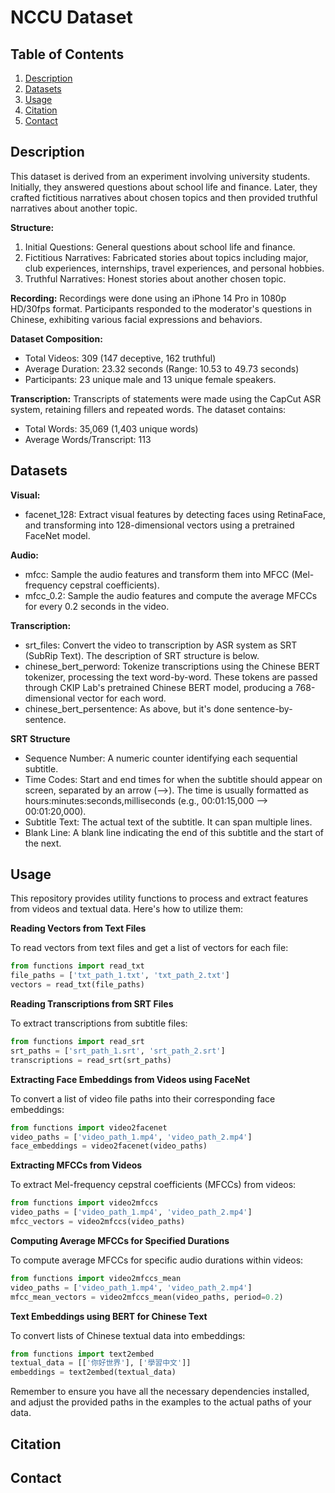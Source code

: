 # NCCU Dataset

## Table of Contents
1. [Description](##Description)
2. [Datasets](##Datasets)
3. [Usage](##Usage)
4. [Citation](##Citation)
5. [Contact](##Contact)

## Description
This dataset is derived from an experiment involving university students. Initially, they answered questions about school life and finance. Later, they crafted fictitious narratives about chosen topics and then provided truthful narratives about another topic.

**Structure:**
1. Initial Questions: General questions about school life and finance.
2. Fictitious Narratives: Fabricated stories about topics including major, club experiences, internships, travel experiences, and personal hobbies.
3. Truthful Narratives: Honest stories about another chosen topic.

**Recording:**
Recordings were done using an iPhone 14 Pro in 1080p HD/30fps format. Participants responded to the moderator's questions in Chinese, exhibiting various facial expressions and behaviors.

**Dataset Composition:**
- Total Videos: 309 (147 deceptive, 162 truthful)
- Average Duration: 23.32 seconds (Range: 10.53 to 49.73 seconds)
- Participants: 23 unique male and 13 unique female speakers.

**Transcription:**
Transcripts of statements were made using the CapCut ASR system, retaining fillers and repeated words. The dataset contains:

- Total Words: 35,069 (1,403 unique words)
- Average Words/Transcript: 113


## Datasets
**Visual:**
- facenet_128: Extract visual features by detecting faces using RetinaFace, and transforming into 128-dimensional vectors using a pretrained FaceNet model.

**Audio:**
- mfcc: Sample the audio features and transform them into MFCC (Mel-frequency cepstral coefficients).
- mfcc_0.2: Sample the audio features and compute the average MFCCs for every 0.2 seconds in the video.

**Transcription:**
- srt_files: Convert the video to transcription by ASR system as SRT (SubRip Text). The description of SRT structure is below.
- chinese_bert_perword: Tokenize transcriptions using the Chinese BERT tokenizer, processing the text word-by-word. These tokens are passed through CKIP Lab's pretrained Chinese BERT model, producing a 768-dimensional vector for each word.
- chinese_bert_persentence: As above, but it's done sentence-by-sentence.

**SRT Structure**
- Sequence Number: A numeric counter identifying each sequential subtitle.
- Time Codes: Start and end times for when the subtitle should appear on screen, separated by an arrow (-->). The time is usually formatted as hours\:minutes\:seconds,milliseconds (e.g., 00:01:15,000 --> 00:01:20,000).
- Subtitle Text: The actual text of the subtitle. It can span multiple lines.
- Blank Line: A blank line indicating the end of this subtitle and the start of the next.


## Usage
This repository provides utility functions to process and extract features from videos and textual data. Here's how to utilize them:

**Reading Vectors from Text Files**

To read vectors from text files and get a list of vectors for each file:
```python
from functions import read_txt
file_paths = ['txt_path_1.txt', 'txt_path_2.txt']
vectors = read_txt(file_paths)
```

**Reading Transcriptions from SRT Files**

To extract transcriptions from subtitle files:
```python
from functions import read_srt
srt_paths = ['srt_path_1.srt', 'srt_path_2.srt']
transcriptions = read_srt(srt_paths)
```

**Extracting Face Embeddings from Videos using FaceNet**

To convert a list of video file paths into their corresponding face embeddings:
```python
from functions import video2facenet
video_paths = ['video_path_1.mp4', 'video_path_2.mp4']
face_embeddings = video2facenet(video_paths)
```

**Extracting MFCCs from Videos**

To extract Mel-frequency cepstral coefficients (MFCCs) from videos:
```python
from functions import video2mfccs
video_paths = ['video_path_1.mp4', 'video_path_2.mp4']
mfcc_vectors = video2mfccs(video_paths)
```

**Computing Average MFCCs for Specified Durations**

To compute average MFCCs for specific audio durations within videos:
```python
from functions import video2mfccs_mean
video_paths = ['video_path_1.mp4', 'video_path_2.mp4']
mfcc_mean_vectors = video2mfccs_mean(video_paths, period=0.2)
```

**Text Embeddings using BERT for Chinese Text**

To convert lists of Chinese textual data into embeddings:
```python
from functions import text2embed
textual_data = [['你好世界'], ['學習中文']]
embeddings = text2embed(textual_data)
```

Remember to ensure you have all the necessary dependencies installed, and adjust the provided paths in the examples to the actual paths of your data.

## Citation

## Contact
